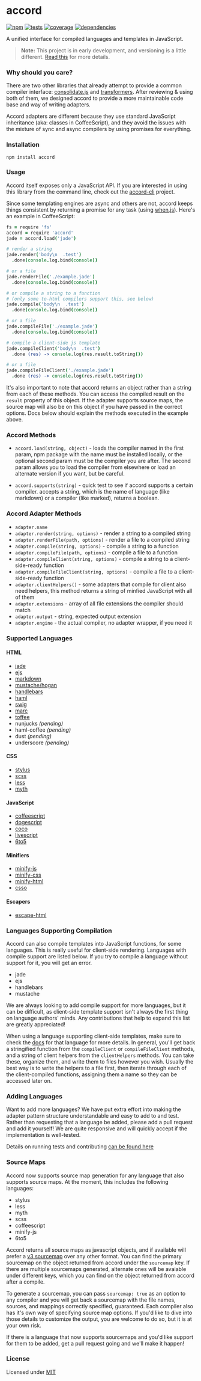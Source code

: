 accord
======

[![npm](http://img.shields.io/npm/v/accord.svg?style=flat)](http://badge.fury.io/js/accord)
[![tests](http://img.shields.io/travis/jenius/accord/master.svg?style=flat)](https://travis-ci.org/jenius/accord)
[![coverage](http://img.shields.io/coveralls/jenius/accord/master.svg?style=flat)](https://coveralls.io/r/jenius/accord?branch=master)
[![dependencies](http://img.shields.io/gemnasium/jenius/accord.svg?style=flat)](https://gemnasium.com/jenius/accord)

A unified interface for compiled languages and templates in JavaScript.

> **Note:** This project is in early development, and versioning is a little different. [Read this](http://markup.im/#q4_cRZ1Q) for more details.

### Why should you care?

There are two other libraries that already attempt to provide a common compiler interface: [consolidate.js](https://github.com/visionmedia/consolidate.js) and [transformers](https://github.com/ForbesLindesay/transformers). After reviewing & using both of them, we designed accord to provide a more maintainable code base and way of writing adapters.

Accord adapters are different because they use standard JavaScript inheritance (aka: classes in CoffeeScript), and they avoid the issues with the mixture of sync and async compilers by using promises for everything.

### Installation

`npm install accord`

### Usage

Accord itself exposes only a JavaScript API. If you are interested in using this library from the command line, check out the [accord-cli](https://github.com/carrot/accord-cli) project.

Since some templating engines are async and others are not, accord keeps things consistent by returning a promise for any task (using [when.js](https://github.com/cujojs/when)). Here's an example in CoffeeScript:

```coffee
fs = require 'fs'
accord = require 'accord'
jade = accord.load('jade')

# render a string
jade.render('body\n  .test')
  .done(console.log.bind(console))

# or a file
jade.renderFile('./example.jade')
  .done(console.log.bind(console))

# or compile a string to a function
# (only some to-html compilers support this, see below)
jade.compile('body\n  .test')
  .done(console.log.bind(console))

# or a file
jade.compileFile('./example.jade')
  .done(console.log.bind(console))

# compile a client-side js template
jade.compileClient('body\n  .test')
  .done (res) -> console.log(res.result.toString())

# or a file
jade.compileFileClient('./example.jade')
  .done (res) -> console.log(res.result.toString())

```

It's also important to note that accord returns an object rather than a string from each of these methods. You can access the compiled result on the `result` property of this object. If the adapter supports source maps, the source map will also be on this object if you have passed in the correct options. Docs below should explain the methods executed in the example above.

### Accord Methods

- `accord.load(string, object)` - loads the compiler named in the first param, npm package with the name must be installed locally, or the optional second param must be the compiler you are after. The second param allows you to load the compiler from elsewhere or load an alternate version if you want, but be careful.

- `accord.supports(string)` - quick test to see if accord supports a certain compiler. accepts a string, which is the name of language (like markdown) or a compiler (like marked), returns a boolean.

### Accord Adapter Methods

- `adapter.name`
- `adapter.render(string, options)` - render a string to a compiled string
- `adapter.renderFile(path, options)` - render a file to a compiled string
- `adapter.compile(string, options)` - compile a string to a function
- `adapter.compileFile(path, options)` - compile a file to a function
- `adapter.compileClient(string, options)` - compile a string to a client-side-ready function
- `adapter.compileFileClient(string, options)` - compile a file to a client-side-ready function
- `adapter.clientHelpers()` - some adapters that compile for client also need helpers, this method returns a string of minfied JavaScript with all of them
- `adapter.extensions` - array of all file extensions the compiler should match
- `adapter.output` - string, expected output extension
- `adapter.engine` - the actual compiler, no adapter wrapper, if you need it

### Supported Languages

#### HTML

- [jade](http://jade-lang.com/)
- [ejs](https://github.com/visionmedia/ejs)
- [markdown](https://github.com/chjj/marked)
- [mustache/hogan](https://github.com/twitter/hogan.js)
- [handlebars](https://github.com/wycats/handlebars.js)
- [haml](https://github.com/visionmedia/haml.js)
- [swig](http://paularmstrong.github.io/swig)
- [marc](https://github.com/bredele/marc)
- [toffee](https://github.com/malgorithms/toffee)
- nunjucks _(pending)_
- haml-coffee _(pending)_
- dust _(pending)_
- underscore _(pending)_

#### CSS

- [stylus](http://learnboost.github.io/stylus/)
- [scss](https://github.com/andrew/node-sass)
- [less](https://github.com/less/less.js/)
- [myth](https://github.com/segmentio/myth)

#### JavaScript

- [coffeescript](http://coffeescript.org/)
- [dogescript](https://github.com/remixz/dogescript)
- [coco](https://github.com/satyr/coco)
- [livescript](https://github.com/gkz/LiveScript)
- [6to5](https://github.com/6to5/6to5)

#### Minifiers

- [minify-js](https://github.com/mishoo/UglifyJS2)
- [minify-css](https://github.com/GoalSmashers/clean-css)
- [minify-html](https://github.com/kangax/html-minifier)
- [csso](https://github.com/css/csso)

#### Escapers

- [escape-html](https://github.com/mathiasbynens/he)

### Languages Supporting Compilation

Accord can also compile templates into JavaScript functions, for some languages. This is really useful for client-side rendering. Languages with compile support are listed below. If you try to compile a language without support for it, you will get an error.

- jade
- ejs
- handlebars
- mustache

We are always looking to add compile support for more languages, but it can be difficult, as client-side template support isn't always the first thing on language authors' minds. Any contributions that help to expand this list are greatly appreciated!

When using a language supporting client-side templates, make sure to check the [docs](docs) for that language for more details. In general, you'll get back a stringified function from the `compileClient` or `compileFileClient` methods, and a string of client helpers from the `clientHelpers` methods. You can take these, organize them, and write them to files however you wish. Usually the best way is to write the helpers to a file first, then iterate through each of the client-compiled functions, assigning them a name so they can be accessed later on.

### Adding Languages

Want to add more languages? We have put extra effort into making the adapter pattern structure understandable and easy to add to and test. Rather than requesting that a language be added, please add a pull request and add it yourself! We are quite responsive and will quickly accept if the implementation is well-tested.

Details on running tests and contributing [can be found here](contributing.md)

### Source Maps

Accord now supports source map generation for any language that also supports source maps. At the moment, this includes the following languages:

- stylus
- less
- myth
- scss
- coffeescript
- minify-js
- 6to5

Accord returns all source maps as javascript objects, and if available will prefer a [v3 sourcemap](https://docs.google.com/document/d/1U1RGAehQwRypUTovF1KRlpiOFze0b-_2gc6fAH0KY0k/edit) over any other format. You can find the primary sourcemap on the object returned from accord under the `sourcemap` key. If there are multiple sourcemaps generated, alternate ones will be avaiable under different keys, which you can find on the object returned from accord after a compile.

To generate a sourcemap, you can pass `sourcemap: true` as an option to any compiler and you will get back a sourcemap with the file names, sources, and mappings correctly specified, guaranteed. Each compiler also has it's own way of specifying source map options. If you'd like to dive into those details to customize the output, you are welcome to do so, but it is at your own risk.

If there is a language that now supports sourcemaps and you'd like support for them to be added, get a pull request going and we'll make it happen!

### License

Licensed under [MIT](license.md)
